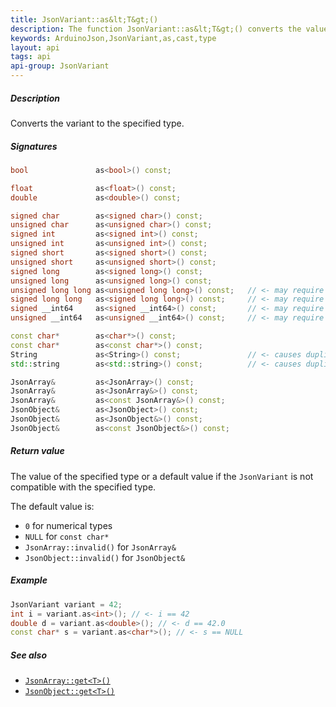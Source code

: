 ```yaml
---
title: JsonVariant::as&lt;T&gt;()
description: The function JsonVariant::as&lt;T&gt;() converts the value to the type T
keywords: ArduinoJson,JsonVariant,as,cast,type
layout: api
tags: api
api-group: JsonVariant
---
```


##### Description

Converts the variant to the specified type.

##### Signatures

```c++
bool               as<bool>() const;

float              as<float>() const;
double             as<double>() const;

signed char        as<signed char>() const;
unsigned char      as<unsigned char>() const;
signed int         as<signed int>() const;
unsigned int       as<unsigned int>() const;
signed short       as<signed short>() const;
unsigned short     as<unsigned short>() const;
signed long        as<signed long>() const;
unsigned long      as<unsigned long>() const;
unsigned long long as<unsigned long long>() const;   // <- may require ARDUINOJSON_USE_LONG_LONG
signed long long   as<signed long long>() const;     // <- may require ARDUINOJSON_USE_LONG_LONG
signed __int64     as<signed __int64>() const;       // <- may require ARDUINOJSON_USE_INT64
unsigned __int64   as<unsigned __int64>() const;     // <- may require ARDUINOJSON_USE_INT64

const char*        as<char*>() const;
const char*        as<const char*>() const;
String             as<String>() const;               // <- causes duplication of the string
std::string        as<std::string>() const;          // <- causes duplication of the string

JsonArray&         as<JsonArray>() const;
JsonArray&         as<JsonArray&>() const;
JsonArray&         as<const JsonArray&>() const;
JsonObject&        as<JsonObject>() const;
JsonObject&        as<JsonObject&>() const;
JsonObject&        as<const JsonObject&>() const;
```

##### Return value

The value of the specified type or a default value if the `JsonVariant` is not compatible with the specified type.

The default value is:

* `0` for numerical types
* `NULL` for `const char*`
* `JsonArray::invalid()` for `JsonArray&`
* `JsonObject::invalid()` for `JsonObject&`

##### Example

```c++
JsonVariant variant = 42;
int i = variant.as<int>(); // <- i == 42
double d = variant.as<double>(); // <- d == 42.0
const char* s = variant.as<char*>(); // <- s == NULL
```

##### See also

* [`JsonArray::get<T>()`]({{site.baseurl}}/api/jsonarray/get/)
* [`JsonObject::get<T>()`]({{site.baseurl}}/api/jsonobject/get/)
